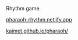 Rhythm game. 

[pharaoh-rhythm.netlify.app](https://pharaoh-rhythm.netlify.app)

[kaimet.github.io/pharaoh/](https://kaimet.github.io/pharaoh/)


